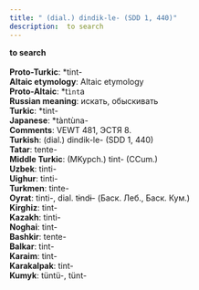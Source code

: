 ```yaml
---
title: " (dial.) dindik-le- (SDD 1, 440)"
description:  to search
---
```

<strong> to search</strong><br><br>
<strong>Proto-Turkic</strong>:  *tint-<br>
<strong>Altaic etymology</strong>:  Altaic etymology<br>
<strong> Proto-Altaic</strong>:  *t`ìnt`a<br>
<strong>Russian meaning</strong>:  искать, обыскивать<br>
<strong>Turkic</strong>:  *tint-<br>
<strong>Japanese</strong>:  *tàntùna-<br>
<strong>Comments</strong>:  VEWT 481, ЭСТЯ 8.<br>
<strong>Turkish</strong>:  (dial.) dindik-le- (SDD 1, 440)<br>
<strong>Tatar</strong>:  tente-<br>
<strong>Middle Turkic</strong>:  (MKypch.) tint- (CCum.)<br>
<strong>Uzbek</strong>:  tinti-<br>
<strong>Uighur</strong>:  tinti-<br>
<strong>Turkmen</strong>:  tinte-<br>
<strong>Oyrat</strong>:  tinti-, dial. tɨndɨ- (Баск. Леб., Баск. Кум.)<br>
<strong>Kirghiz</strong>:  tint-<br>
<strong>Kazakh</strong>:  tinti-<br>
<strong>Noghai</strong>:  tint-<br>
<strong>Bashkir</strong>:  tente-<br>
<strong>Balkar</strong>:  tint-<br>
<strong>Karaim</strong>:  tint-<br>
<strong>Karakalpak</strong>:  tint-<br>
<strong>Kumyk</strong>:  tüntü-, tünt-<br>


